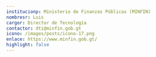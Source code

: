 ```yaml
---
institucionp: Ministerio de Finanzas Públicas (MINFIN)
nombresr: Luis
cargor: Director de Tecnología
contactor: dti@minfin.gob.gt
icono: /images/posts/icono-17.png
enlace: https://www.minfin.gob.gt/
highlight: false
---
```


